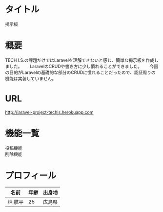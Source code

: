 # タイトル  
掲示板

# 概要  
TECH I.S.の課題だけではLaravelを理解できないと感じ、簡単な掲示板を作成しました。　　
LaravelのCRUDや書き方に少し慣れることができました。　　
今回の目的がLaravelの基礎的な部分のCRUDに慣れることだったので、認証周りの機能は実装していません。　　

# URL  
http://laravel-project-techis.herokuapp.com

# 機能一覧 
投稿機能  
削除機能

# プロフィール  
名前 | 年齢 | 出身地
-|-|-
林 航平 | 25 | 広島県